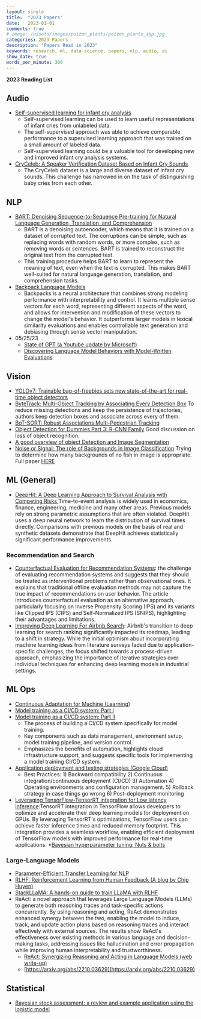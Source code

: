```yaml
---
layout: single
title:  "2023 Papers"
date:   2023-01-01
comments: true
# image: /assets/images/poizon_plants/poizon_plants_app.jpg
categories: 2023 Papers 
description: "Papers Read in 2023"
keywords: research, ml, data-science, papers, nlp, audio, ai
show_date: true
words_per_minute: 300
---
```


**2023 Reading List**

## Audio
* [Self-supervised learning for infant cry analysis](https://arxiv.org/abs/2305.01578")
    * Self-supervised learning can be used to learn useful representations of infant cries from unlabeled data.
    * The self-supervised approach was able to achieve comparable performance to a supervised learning approach that was trained on a small amount of labeled data.
    * Self-supervised learning could be a valuable tool for developing new and improved infant cry analysis systems.
* [CryCeleb: A Speaker Verification Dataset Based on Infant Cry Sounds](https://arxiv.org/abs/2305.00969")
    * The CryCeleb dataset is a large and diverse dataset of infant cry sounds. This challenge has narrowed in on the task of distinguishing baby cries from each other.

## NLP
* [BART: Denoising Sequence-to-Sequence Pre-training for Natural Language Generation, Translation, and Comprehension](https://arxiv.org/abs/1910.13461)
    * BART is a denoising autoencoder, which means that it is trained on a dataset of corrupted text. The corruptions can be simple, such as replacing words with random words, or more complex, such as removing words or sentences. BART is trained to reconstruct the original text from the corrupted text.
    * This training procedure helps BART to learn to represent the meaning of text, even when the text is corrupted. This makes BART well-suited for natural language generation, translation, and comprehension tasks.
* [Backpack Language Models](https://arxiv.org/abs/2305.16765)
    * Backpacks is a neural architecture that combines strong modeling performance with interpretability and control. It learns multiple sense vectors for each word, representing different aspects of the word, and allows for intervention and modification of these vectors to change the model's behavior. It outperforms larger models in lexical similarity evaluations and enables controllable text generation and debiasing through sense vector manipulation.
* 05/25/23
    * [State of GPT (a Youtube update by Microsoft)](https://www.youtube.com/watch?v=bZQun8Y4L2A&t=518s&ab_channel=MicrosoftDeveloper)
    * [Discovering Language Model Behaviors with Model-Written Evaluations](https://arxiv.org/abs/2212.09251)

## Vision
* [YOLOv7: Trainable bag-of-freebies sets new state-of-the-art for real-time object detectors](https://arxiv.org/abs/2207.02696)
* [ByteTrack: Multi-Object Tracking by Associating Every Detection Box](https://arxiv.org/abs/2110.06864) To reduce missing detections and keep the persistence of trajectories, authors keep detection boxes and associate across every of them.
* [BoT-SORT: Robust Associations Multi-Pedestrian Tracking](https://arxiv.org/abs/2206.14651)
* [Object Detection for Dummies Part 3: R-CNN Family](https://lilianweng.github.io/posts/2017-12-31-object-recognition-part-3/) Good discussion on loss of object recognition.
* [A good overview of object Detection and Image Segmentation](https://www.oreilly.com/library/view/practical-machine-learning/9781098102357/ch04.html)
* [Noise or Signal: The role of Backgrounds in Image Classification](https://gradientscience.org/background/) Trying to determine how many backgrounds of no fish in image is appropriate. Full paper [HERE](https://arxiv.org/abs/2006.09994)

## ML (General)
* [DeepHit: A Deep Learning Approach to Survival Analysis with Competing Risks
](http://medianetlab.ee.ucla.edu/papers/AAAI_2018_DeepHit) Time-to-event analysis is widely used in economics, finance, engineering, medicine and many other areas. Previous models rely on strong parametric assumptions that are often violated. DeepHit uses a deep neural network to learn the distribution of survival times directly. Comparisons with previous models on the basis of real and synthetic datasets demonstrate that DeepHit achieves statistically significant performance improvements.

### Recommendation and Search
* [Counterfactual Evaluation for Recommendation Systems](https://eugeneyan.com/writing/counterfactual-evaluation/): the challenge of evaluating recommendation systems and suggests that they should be treated as interventional problems rather than observational ones. It explains that traditional offline evaluation methods may not capture the true impact of recommendations on user behavior. The article introduces counterfactual evaluation as an alternative approach, particularly focusing on Inverse Propensity Scoring (IPS) and its variants like Clipped IPS (CIPS) and Self-Normalized IPS (SNIPS), highlighting their advantages and limitations.
* [Improving Deep Learning For Airbnb Search](https://arxiv.org/pdf/2002.05515.pdf): Airbnb's transition to deep learning for search ranking significantly impacted its roadmap, leading to a shift in strategy. While the initial optimism about incorporating machine learning ideas from literature surveys faded due to application-specific challenges, the focus shifted towards a process-driven approach, emphasizing the importance of iterative strategies over individual techniques for enhancing deep learning models in industrial settings.

## ML Ops
* [Continuous Adaptation for Machine (Learning)](https://blog.tensorflow.org/2021/12/continuous-adaptation-for-machine.html)
* [Model training as a CI/CD system: Part I](https://cloud.google.com/blog/topics/developers-practitioners/model-training-cicd-system-part-i)
* [Model training as a CI/CD system: Part II](https://cloud.google.com/blog/topics/developers-practitioners/model-training-cicd-system-part-ii)
    * The process of building a CI/CD system specifically for model training.
    * Key components such as data management, environment setup, model training pipeline, and version control.
    * Emphasizes the benefits of automation, highlights cloud infrastructure support, and suggests specific tools for implementing a model training CI/CD system.
* [Application deployment and testing strategies (Google Cloud)](https://cloud.google.com/solutions/application-deployment-and-testing-strategies)
    * Best Practices: 1) Backward compatibility 2) Continuous integration/continuous deployment (CI/CD) 3) Automation 4) Operating environments and configuration management. 5) Rollback strategy in case things go wrong 6) Post-deployment monitoring
* [Leveraging TensorFlow-TensorRT integration for Low latency Inference](https://blog.tensorflow.org/2021/01/leveraging-tensorflow-tensorrt-integration.html):TensorRT integration in TensorFlow allows developers to optimize and accelerate their deep learning models for deployment on GPUs. By leveraging TensorRT's optimizations, TensorFlow users can achieve faster inference times and reduced memory footprint. This integration provides a seamless workflow, enabling efficient deployment of TensorFlow models with improved performance for real-time applications.
*[Bayesian hyperparameter tuning: Nuts & bolts](https://wandb.ai/site/articles/bayesian-hyperparameter-optimization-a-primer)
     
### Large-Language Models
* [Parameter-Efficient Transfer Learning for NLP](http://proceedings.mlr.press/v97/houlsby19a/houlsby19a.pdf)
* [RLHF: Reinforcement Learning from Human Feedback (A blog by Chip Huyen)](https://huyenchip.com/2023/05/02/rlhf.html)
* [StackLLaMA: A hands-on guide to train LLaMA with RLHF](https://huggingface.co/blog/stackllama)
* ReAct: a novel approach that leverages Large Language Models (LLMs) to generate both reasoning traces and task-specific actions concurrently. By using reasoning and acting, ReAct demonstrates enhanced synergy between the two, enabling the model to induce, track, and update action plans based on reasoning traces and interact effectively with external sources. The results show ReAct's effectiveness over existing methods in various language and decision-making tasks, addressing issues like hallucination and error propagation while improving human interpretability and trustworthiness.
    * [ReAct: Synergizing Reasoning and Acting in Language Models (web write-up)](https://react-lm.github.io/)
    * [https://arxiv.org/abs/2210.03629](https://arxiv.org/abs/2210.03629)

## Statistical
* [Bayesian stock assessment: a review and example application using the logistic model](https://watermark.silverchair.com/55-6-1031.pdf?token=AQECAHi208BE49Ooan9kkhW_Ercy7Dm3ZL_9Cf3qfKAc485ysgAAA1swggNXBgkqhkiG9w0BBwagggNIMIIDRAIBADCCAz0GCSqGSIb3DQEHATAeBglghkgBZQMEAS4wEQQMLx9G1vXE640UVIehAgEQgIIDDuVcAcoVq_sfbFu8CGHwHlYnMN-tbQb0neED632xB-3FiQ0-kQhsE5g0NRFg8gwNFssmYzIEeO6_4MGcdwX-mJrjT7_lnDBmJ7eETkYOW97K0674mc4BoQ4cIKgknvRaj3fMPPjGe_GDkr2vp8kOrSKxN8sAvBbxqOaDLVky_fyIhdVpX5pxHkbVxl30U4iY3wUNwGl2tuBv0atdLbNbocwpTpWCiiIlm1JjSDpDkdOyvoc9qYYg7pCh_gV45jMbNAHUktEJ_0OTcqnJYcvVWsqwjnkljnplWseVUhe6IgHGzN6juC5KuuB5Jciql8WZ7QQ5V7ju0Dn5YaUqk2G9y7EjxrEwcElx7ye48ZI2PmgEoLwMOiHMfV9iaNRsA9tErunzo2O0aH5ZT3MvCQZzcthfhTcx7j-vsRFxNj2Xnvkymp36xSKmF-7xjIzq2N2QuibF9bzFeOlzW3aIXtDhjZE99EG2EQmqcggTpUFyiXftzh0hBwFHLkygWx2oUMyI0sSYt-02MYrR8G2f_FSLEtUzKTKJ-Efuth9nm-4hLOvciBQkY_SnTvHqlAXy4wENtdXalYb5GDHN_07a92wpTm6pTL4BlgZwCj4MnLMwfnfUUSrJR4L20cKNSClQqE7hy_msylSEw_zYveyN-Pp9Sh7U1RQpqy_12Bp_UIqP5IsXTjAhX3Kg2UvuMNcmIZGUvYBludcopl1LWIafj_30RBY3BjCmVFGitP-hqa_veAmPx8rq7uTmlDN8IEeWz7TqsJEOlC6Y7sehB5zeKJORfNyjtXfzO-ImwLlk6kQm6aoUSHlHHRKNns-j76Ezhx6MCZ-Yr03gBRO1bz4dImQK7Euvf3dSVOT87QLsRTNyH5pEFe94TS90348PTXluxGy4FAqndt_rxc2epL2at7bHwGD_h3jcQzlXcVyekFzdFyFL5dh8qKRD4IPK7D203hD8U4UK-XoOUalY269vFMYuaNES3oosBQ4sugYMU7yH_IpMuoIZVG6kEhDyJ7sEBKm--AD9ggUqkLkT2_TC3ll6)